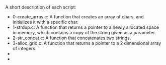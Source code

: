 A short description of each script:
+ 0-create_array.c: A function that creates an array of chars, and initializes it with a specific char.
+ 1-strdup.c: A function that returns a pointer to a newly allocated space in memory, which contains a copy of the string given as a parameter.
+ 2-str_concat.c: A function that concatenates two strings.
+ 3-alloc_grid.c: A function that returns a pointer to a 2 dimensional array of integers.
+
+
